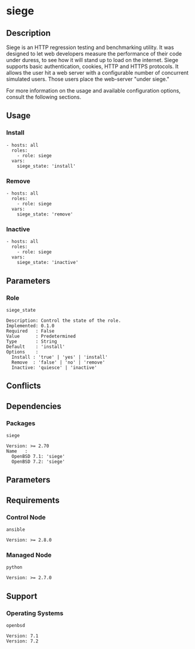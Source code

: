 # siege

## Description

Siege is an HTTP regression testing and benchmarking utility. It was designed
to let web developers measure the performance of their code under duress, to see
how it will stand up to load on the internet. Siege supports basic
authentication, cookies, HTTP and HTTPS protocols. It allows the user hit a web
server with a configurable number of concurrent simulated users. Those users
place the web-server "under siege."

For more information on the usage and available configuration options,
consult the following sections.

## Usage

### Install

```
- hosts: all
  roles:
    - role: siege
  vars:
    siege_state: 'install'
```

### Remove

```
- hosts: all
  roles:
    - role: siege
  vars:
    siege_state: 'remove'
```

### Inactive

```
- hosts: all
  roles:
    - role: siege
  vars:
    siege_state: 'inactive'
```

## Parameters

### Role

`siege_state`

    Description: Control the state of the role.
    Implemented: 0.1.0
    Required   : False
    Value      : Predetermined
    Type       : String
    Default    : 'install'
    Options    :
      Install : 'true' | 'yes' | 'install'
      Remove  : 'false' | 'no' | 'remove'
      Inactive: 'quiesce' | 'inactive'

## Conflicts

## Dependencies

### Packages

`siege`

    Version: >= 2.70
    Name   :
      OpenBSD 7.1: 'siege'
      OpenBSD 7.2: 'siege'

## Parameters

## Requirements

### Control Node

`ansible`

    Version: >= 2.8.0

### Managed Node

`python`

    Version: >= 2.7.0

## Support

### Operating Systems

`openbsd`

    Version: 7.1
    Version: 7.2
